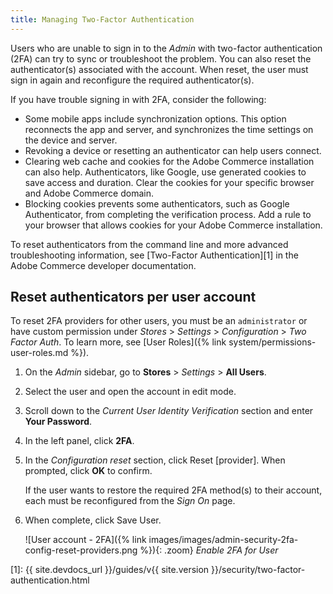 ```yaml
---
title: Managing Two-Factor Authentication
---
```


Users who are unable to sign in to the _Admin_ with two-factor authentication (2FA) can try to sync or troubleshoot the problem. You can also reset the authenticator(s) associated with the account. When reset, the user must sign in again and reconfigure the required authenticator(s).

If you have trouble signing in with 2FA, consider the following:

- Some mobile apps include synchronization options. This option reconnects the app and server, and synchronizes the time settings on the device and server.
- Revoking a device or resetting an authenticator can help users connect.
- Clearing web cache and cookies for the Adobe Commerce installation can also help. Authenticators, like Google, use generated cookies to save access and duration. Clear the cookies for your specific browser and Adobe Commerce domain.
- Blocking cookies prevents some authenticators, such as Google Authenticator, from completing the verification process. Add a rule to your browser that allows cookies for your Adobe Commerce installation.

To reset authenticators from the command line and more advanced troubleshooting information, see [Two-Factor Authentication][1] in the Adobe Commerce developer documentation.

## Reset authenticators per user account

To reset 2FA providers for other users, you must be an `administrator` or have custom permission under _Stores_ > _Settings_ > _Configuration_ > _Two Factor Auth_. To learn more, see [User Roles]({% link system/permissions-user-roles.md %}).

1. On the _Admin_ sidebar, go to **Stores** > _Settings_ > **All Users**.

1. Select the user and open the account in edit mode.

1. Scroll down to the _Current User Identity Verification_ section and enter **Your Password**.

1. In the left panel, click **2FA**.

1. In the _Configuration reset_ section, click <span class="btn">Reset [provider]</span>. When prompted, click **OK** to confirm.

   If the user wants to restore the required 2FA method(s) to their account, each must be reconfigured from the _Sign On_ page.

1. When complete, click <span class="btn">Save User</span>.

   ![User account - 2FA]({% link images/images/admin-security-2fa-config-reset-providers.png %}){: .zoom}
   _Enable 2FA for User_

[1]: {{ site.devdocs_url }}/guides/v{{ site.version }}/security/two-factor-authentication.html
